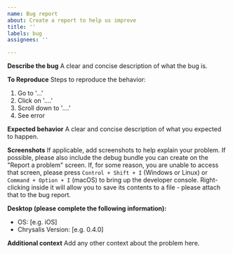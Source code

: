 ```yaml
---
name: Bug report
about: Create a report to help us improve
title: ''
labels: bug
assignees: ''

---
```


**Describe the bug**
A clear and concise description of what the bug is.

**To Reproduce**
Steps to reproduce the behavior:
1. Go to '...'
2. Click on '....'
3. Scroll down to '....'
4. See error

**Expected behavior**
A clear and concise description of what you expected to happen.

**Screenshots**
If applicable, add screenshots to help explain your problem. If possible, please also include the debug bundle you can create on the "Report a problem" screen. If, for some reason, you are unable to access that screen, please press `Control + Shift + I` (Windows or Linux) or `Command + Option + I` (macOS) to bring up the developer console. Right-clicking inside it will allow you to save its contents to a file - please attach that to the bug report.

**Desktop (please complete the following information):**
 - OS: [e.g. iOS]
 - Chrysalis Version: [e.g. 0.4.0]

**Additional context**
Add any other context about the problem here.
